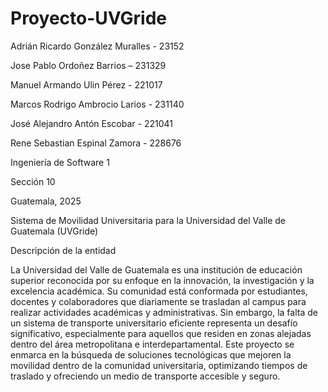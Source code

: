# Proyecto-UVGride

Adrián Ricardo González Muralles - 23152 

Jose Pablo Ordoñez Barrios – 231329 

Manuel Armando Ulin Pérez - 221017 

Marcos Rodrigo Ambrocio Larios - 231140 

José Alejandro Antón Escobar - 221041 

Rene Sebastian Espinal Zamora - 228676 

 

 

Ingeniería de Software 1 

Sección 10 

Guatemala, 2025 



Sistema de Movilidad Universitaria para la Universidad del Valle de Guatemala (UVGride) 

Descripción de la entidad 

La Universidad del Valle de Guatemala es una institución de educación superior reconocida por su enfoque en la innovación, la investigación y la excelencia académica. Su comunidad está conformada por estudiantes, docentes y colaboradores que diariamente se trasladan al campus para realizar actividades académicas y administrativas. Sin embargo, la falta de un sistema de transporte universitario eficiente representa un desafío significativo, especialmente para aquellos que residen en zonas alejadas dentro del área metropolitana e interdepartamental. Este proyecto se enmarca en la búsqueda de soluciones tecnológicas que mejoren la movilidad dentro de la comunidad universitaria, optimizando tiempos de traslado y ofreciendo un medio de transporte accesible y seguro. 

